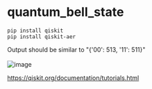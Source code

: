 # quantum_bell_state

`pip install qiskit` <br>
`pip install qiskit-aer`

Output should be similar to "{'00': 513, '11': 511}" <br> <br> 
![image](https://github.com/r-chong/quantum_bell_state/assets/75395781/18fbc7f6-7749-484c-a31c-66a2da8ffaec)


https://qiskit.org/documentation/tutorials.html
